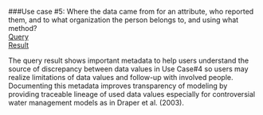 ###Use case #5: Where the data came from for an attribute, who reported them, and to what organization the person belongs to, and using what method?  
[Query](https://github.com/amabdallah/WaM-DaM/blob/master/02UseCases/UseCasesDocs/Queries/05SourcesMethodsOrganizationsPeople.sql)   
[Result](https://github.com/amabdallah/WaM-DaM/blob/master/02UseCases/UseCasesDocs/Results/UseCase5.csv)  

The query result shows important metadata to help users understand the source of discrepancy between data values in Use Case#4 so users may realize limitations of data values and follow-up with involved people. Documenting this metadata improves transparency of modeling by providing traceable lineage of used data values especially for controversial water management models as in Draper et al. (2003).
